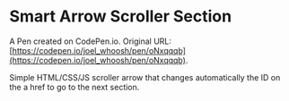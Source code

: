 # Smart Arrow Scroller Section

A Pen created on CodePen.io. Original URL: [https://codepen.io/joel_whoosh/pen/oNxqqqb](https://codepen.io/joel_whoosh/pen/oNxqqqb).

Simple HTML/CSS/JS scroller arrow that changes automatically the ID on the a href to go to the next section.
